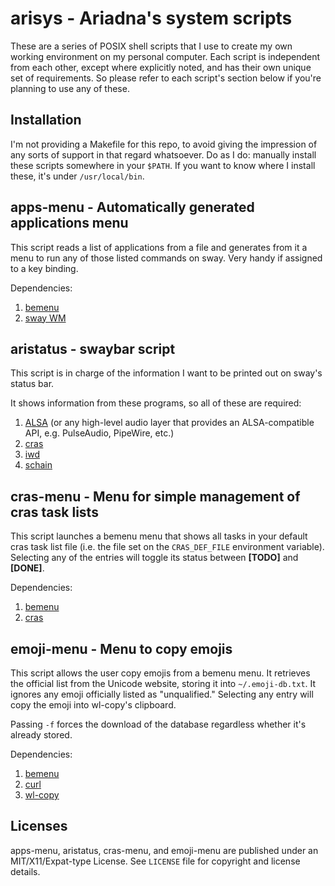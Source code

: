 # arisys - Ariadna's system scripts

These are a series of POSIX shell scripts that I use to create my own working 
environment on my personal computer. Each script is independent from each 
other, except where explicitly noted, and has their own unique set of 
requirements. So please refer to each script's section below if you're planning 
to use any of these.

## Installation

I'm not providing a Makefile for this repo, to avoid giving the impression of
any sorts of support in that regard whatsoever. Do as I do: manually install 
these scripts somewhere in your ``$PATH``. If you want to know where I install
these, it's under ``/usr/local/bin``.

## apps-menu - Automatically generated applications menu

This script reads a list of applications from a file and generates from it a 
menu to run any of those listed commands on sway. Very handy if assigned to a 
key binding.

Dependencies:
1. [bemenu](https://github.com/Cloudef/bemenu)
2. [sway WM](https://swaywm.org/)

## aristatus - swaybar script

This script is in charge of the information I want to be printed out on sway's
status bar.

It shows information from these programs, so all of these are required:
1. [ALSA](https://www.alsa-project.org) (or any high-level audio layer that 
   provides an ALSA-compatible API, e.g. PulseAudio, PipeWire, etc.)
2. [cras](https://github.com/ariadnavigo/cras)
3. [iwd](https://iwd.wiki.kernel.org/)
4. [schain](https://github.com/ariadnavigo/schain)

## cras-menu - Menu for simple management of cras task lists

This script launches a bemenu menu that shows all tasks in your default cras
task list file (i.e. the file set on the ``CRAS_DEF_FILE`` environment
variable). Selecting any of the entries will toggle its status between
**[TODO]** and **[DONE]**.

Dependencies:
1. [bemenu](https://github.com/Cloudef/bemenu)
2. [cras](https://github.com/ariadnavigo/cras)

## emoji-menu - Menu to copy emojis

This script allows the user copy emojis from a bemenu menu. It retrieves the
official list from the Unicode website, storing it into ``~/.emoji-db.txt``. It
ignores any emoji officially listed as "unqualified." Selecting any entry will 
copy the emoji into wl-copy's clipboard.

Passing ``-f`` forces the download of the database regardless whether it's
already stored.

Dependencies:
1. [bemenu](https://github.com/Cloudef/bemenu)
2. [curl](https://curl.se)
3. [wl-copy](https://github.com/bugaevc/wl-clipboard)

## Licenses

apps-menu, aristatus, cras-menu, and emoji-menu are published under an 
MIT/X11/Expat-type License. See ``LICENSE`` file for copyright and license 
details.
